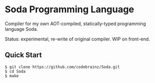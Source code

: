# Soda Programming Language

Compiler for my own AOT-compiled, statically-typed programming language Soda.

Status: experimental, re-write of original compiler. WIP on front-end.

## Quick Start

```console
$ git clone https://github.com/codebrainz/Soda.git
$ cd Soda
$ make
```
